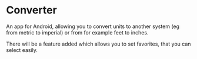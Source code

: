 Converter
=========
An app for Android, allowing you to convert units to another system (eg from metric to imperial) or from for example feet to inches.

There will be a feature added which allows you to set favorites, that you can select easily.
